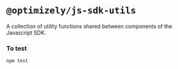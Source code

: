 # `@optimizely/js-sdk-utils`

A collection of utility functions shared between components of the Javascript SDK.

### To test

```
npm test
```